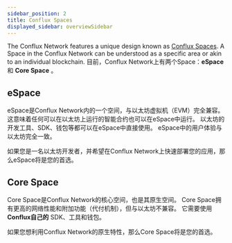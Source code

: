 ```yaml
---
sidebar_position: 2
title: Conflux Spaces
displayed_sidebar: overviewSidebar
---
```


The Conflux Network features a unique design known as [Conflux Spaces](/docs/general/conflux-basics/spaces). A Space in the Conflux Network can be understood as a specific area or akin to an individual blockchain. 目前，Conflux Network上有两个Space：**eSpace** 和 **Core Space** 。

## eSpace

eSpace是Conflux Network内的一个空间，与以太坊虚拟机（EVM）完全兼容。 这意味着任何可以在以太坊上运行的智能合约也可以在eSpace中运行。 以太坊的开发工具、SDK、钱包等都可以在eSpace中直接使用。 eSpace中的用户体验与以太坊完全一致。

如果您是一名以太坊开发者，并希望在Conflux Network上快速部署您的应用，那么eSpace将是您的首选。

## Core Space

Core Space是Conflux Network的核心空间，也是其原生空间。 Core Space拥有更高的网络性能和附加功能（代付机制），但与以太坊不兼容。 它需要使用 **Conflux自己的** SDK、工具和钱包。

如果您想利用Conflux Network的原生特性，那么Core Space将是您的首选。
